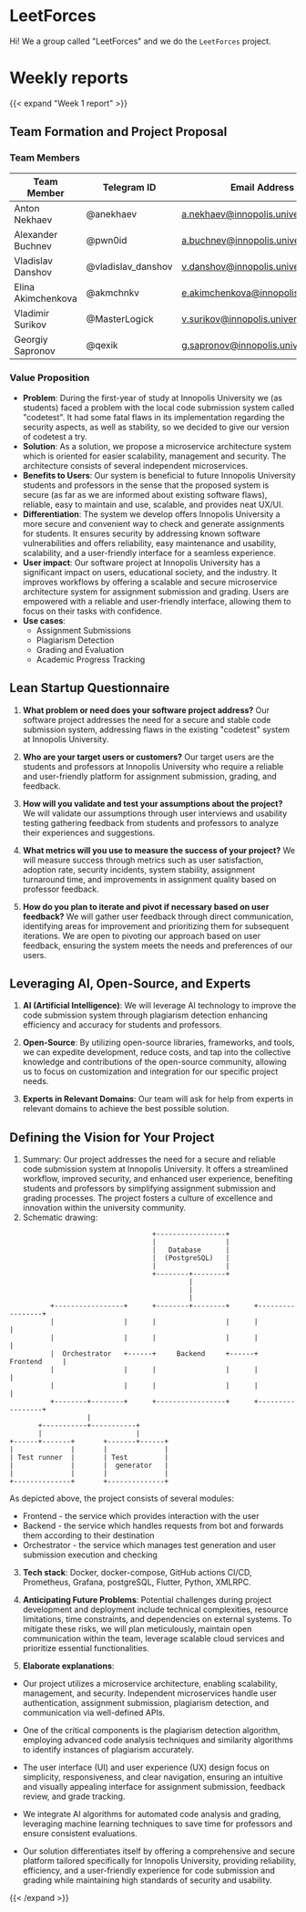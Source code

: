 # **LeetForces**

Hi! We a group called "LeetForces" and we do the `LeetForces` project.

# **Weekly reports**

{{< expand "Week 1 report" >}}

## **Team Formation and Project Proposal**


### **Team Members**

| Team Member            | Telegram ID   | Email Address       |
|------------------------|---------------|---------------------|
| Anton Nekhaev          | @anekhaev | a.nekhaev@innopolis.university     |
| Alexander Buchnev      | @pwn0id | a.buchnev@innopolis.university     |
| Vladislav Danshov      | @vladislav_danshov | v.danshov@innopolis.university     |
| Elina Akimchenkova     | @akmchnkv     | e.akimchenkova@innopolis.university     |
| Vladimir Surikov       | @MasterLogick | v.surikov@innopolis.university    |
| Georgiy Sapronov       | @qexik | g.sapronov@innopolis.university     |

### **Value Proposition**

- **Problem**: During the first-year of study at Innopolis University we (as students) faced a problem with the local code submission system called "codetest". 
    It had some fatal flaws in its implementation regarding the security aspects, as well as stability, so we decided to give our version of codetest a try.
- **Solution**: As a solution, we propose a microservice architecture system which is oriented for easier scalability, management and security. 
    The architecture consists of  several independent microservices.
- **Benefits to Users**: Our system is beneficial to future Innopolis University students and professors in the sense that the proposed system is secure (as far as 
    we are informed about existing software flaws), reliable, easy to maintain and use, scalable, and provides neat UX/UI.
- **Differentiation**: The system we develop offers Innopolis University a more secure and convenient way to check and generate assignments for students. 
    It ensures security by addressing known software vulnerabilities and offers reliability, easy maintenance and usability, scalability, and a user-friendly interface for a seamless experience.
- **User impact**: Our software project at Innopolis University has a significant impact on users, educational society, and the industry. It improves workflows 
    by offering a scalable and secure microservice architecture system for assignment submission and grading. Users are empowered with a reliable and user-friendly interface, allowing them to focus on their tasks with confidence.
- **Use cases**:
    - Assignment Submissions
    - Plagiarism Detection
    - Grading and Evaluation
    - Academic Progress Tracking

## **Lean Startup Questionnaire**
1. **What problem or need does your software project address?**
Our software project addresses the need for a secure and stable code submission system, addressing flaws in the existing
"codetest" system at Innopolis University.

2. **Who are your target users or customers?**
Our target users are the students and professors at Innopolis University who require a reliable and user-friendly 
platform for assignment submission, grading, and feedback.

3. **How will you validate and test your assumptions about the project?**
We will validate our assumptions through user interviews and usability testing gathering feedback from students and 
professors to analyze their experiences and suggestions.

4. **What metrics will you use to measure the success of your project?**
We will measure success through metrics such as user satisfaction, adoption rate, security incidents, system stability, 
assignment turnaround time, and improvements in assignment quality based on professor feedback.

5. **How do you plan to iterate and pivot if necessary based on user feedback?**
We will gather user feedback through direct communication, identifying areas for improvement and prioritizing them for 
subsequent iterations. We are open to pivoting our approach based on user feedback, ensuring the system meets the needs 
and preferences of our users.

## **Leveraging AI, Open-Source, and Experts**

1. **AI (Artificial Intelligence)**:  We will leverage AI technology to improve the code submission system through 
plagiarism detection enhancing efficiency and accuracy for students and professors.

2. **Open-Source**: By utilizing open-source libraries, frameworks, and tools, we can expedite development, reduce 
costs, and tap into the collective knowledge and contributions of the open-source community, allowing us to focus on 
customization and integration for our specific project needs.

3. **Experts in Relevant Domains**: Our team will ask for help from experts in relevant domains to achieve the best possible 
solution.

## **Defining the Vision for Your Project**
1. Summary: Our project addresses the need for a secure and reliable code submission system at Innopolis University. It 
    offers a streamlined workflow, improved security, and enhanced user experience, benefiting students and 
    professors by simplifying assignment submission and grading processes. The project fosters a culture of excellence 
    and innovation within the university community.
2. Schematic drawing:
```
                                   +-----------------+
                                   |                 |
                                   |   Database      |
                                   |  (PostgreSQL)   |
                                   |                 |
                                   +--------+--------+
                                            |
                                            |
                                            |
          +-----------------+      +--------+--------+      +-----------------+
          |                 |      |                 |      |                 |
          |                 |      |                 |      |                 |
          |  Orchestrator   +------+     Backend     +------+    Frontend     |
          |                 |      |                 |      |                 |
          |                 |      |                 |      |                 |
          +--------+--------+      +-----------------+      +-----------------+
                   |
       +-----------+-----------+
       |                       |
+------+-------+       +-------+------+
|              |       |              |
| Test runner  |       | Test         |
|              |       |  generator   |
|              |       |              |
+--------------+       +--------------+
```

As depicted above, the project consists of several modules:
- Frontend - the service which provides interaction with the user
- Backend - the service which handles requests from bot and forwards them according to their destination
- Orchestrator - the service which manages test generation and user submission execution and checking
3. **Tech stack**: Docker, docker-compose, GitHub actions CI/CD, Prometheus, Grafana, postgreSQL, Flutter, Python, 
XMLRPC.

4. **Anticipating Future Problems**:
Potential challenges during project development and deployment include technical complexities, resource limitations, 
time constraints, and dependencies on external systems. To mitigate these risks, we will plan meticulously, maintain 
open communication within the team, leverage scalable cloud services and prioritize essential functionalities.

5. **Elaborate explanations**:
- Our project utilizes a microservice architecture, enabling scalability, management, and security. Independent 
    microservices handle user authentication, assignment submission, plagiarism detection, and communication via well-defined 
    APIs.
 
- One of the critical components is the plagiarism detection algorithm, employing advanced code analysis techniques and similarity 
    algorithms to identify instances of plagiarism accurately.

- The user interface (UI) and user experience (UX) design focus on simplicity, responsiveness, and clear navigation, 
    ensuring an intuitive and visually appealing interface for assignment submission, feedback review, and grade tracking.

- We integrate AI algorithms for automated code analysis and grading, leveraging machine learning techniques to save time 
    for professors and ensure consistent evaluations.

- Our solution differentiates itself by offering a comprehensive and secure platform tailored specifically for Innopolis 
    University, providing reliability, efficiency, and a user-friendly experience for code submission and grading while 
    maintaining high standards of security and usability.

{{< /expand >}}